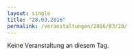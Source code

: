 ```yaml
---
layout: single
title: "28.03.2016"
permalink: /veranstaltungen/2016/03/28/
---
```


Keine Veranstaltung an diesem Tag.
